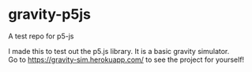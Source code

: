 # gravity-p5js
A test repo for p5-js

I made this to test out the p5.js library.
It is a basic gravity simulator.
<br>
Go to https://gravity-sim.herokuapp.com/ to see the project for yourself!
